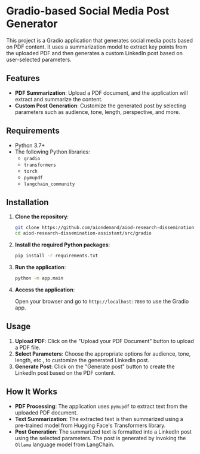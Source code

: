 # Gradio-based Social Media Post Generator

This project is a Gradio application that generates social media posts based on PDF content. It uses a summarization model to extract key points from the uploaded PDF and then generates a custom LinkedIn post based on user-selected parameters.

## Features

- **PDF Summarization**: Upload a PDF document, and the application will extract and summarize the content.
- **Custom Post Generation**: Customize the generated post by selecting parameters such as audience, tone, length, perspective, and more.

## Requirements

- Python 3.7+
- The following Python libraries:
  - `gradio`
  - `transformers`
  - `torch`
  - `pymupdf`
  - `langchain_community`

## Installation

1. **Clone the repository**:

    ```bash
    git clone https://github.com/aiondemand/aiod-research-dissemination-assistant.git
    cd aiod-research-dissemination-assistant/src/gradio
    ```

2. **Install the required Python packages**:

    ```bash
    pip install -r requirements.txt
    ```

3. **Run the application**:

    ```bash
    python -m app.main
    ```

4. **Access the application**:

   Open your browser and go to `http://localhost:7860` to use the Gradio app.

## Usage

1. **Upload PDF**: Click on the "Upload your PDF Document" button to upload a PDF file.
2. **Select Parameters**: Choose the appropriate options for audience, tone, length, etc., to customize the generated LinkedIn post.
3. **Generate Post**: Click on the "Generate post" button to create the LinkedIn post based on the PDF content.

## How It Works

- **PDF Processing**: The application uses `pymupdf` to extract text from the uploaded PDF document.
- **Text Summarization**: The extracted text is then summarized using a pre-trained model from Hugging Face's Transformers library.
- **Post Generation**: The summarized text is formatted into a LinkedIn post using the selected parameters. The post is generated by invoking the `Ollama` language model from LangChain.
